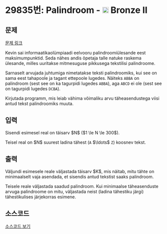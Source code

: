 # 29835번: Palindroom - <img src="https://static.solved.ac/tier_small/4.svg" style="height:20px" /> Bronze II

<!-- performance -->

<!-- 문제 제출 후 깃허브에 푸시를 했을 때 제출한 코드의 성능이 입력될 공간입니다.-->

<!-- end -->

## 문제

[문제 링크](https://boj.kr/29835)


<p>Kevin sai informaatikaolümpiaadi eelvooru palindroomiülesande eest maksimumpunktid. Seda nähes andis õpetaja talle natuke raskema ülesande, milles uuritakse mitmesuguse pikkusega tekstilisi palindroome.</p>

<p>Sarnaselt arvujada juhtumiga nimetatakse teksti palindroomiks, kui see on sama eest tahapoole ja tagant ettepoole lugedes. Näiteks <code>ABBA</code> on palindroom (sest see on ka tagurpidi lugedes <code>ABBA</code>), aga <code>ABCD</code> ei ole (sest see on tagurpidi lugedes <code>DCBA</code>).</p>

<p>Kirjutada programm, mis leiab vähima võimaliku arvu täheasendustega viisi antud tekst palindroomiks muuta.</p>



## 입력


<p>Sisendi esimesel real on täisarv $N$ ($1 \le N \le 300$).</p>

<p>Teisel real on $N$ suurest ladina tähest (<code>A</code> $\ldots$ <code>Z</code>) koosnev tekst.</p>



## 출력


<p>Väljundi esimesele reale väljastada täisarv $K$, mis näitab, mitu tähte on minimaalselt vaja asendada, et sisendis antud tekstist saaks palindroom.</p>

<p>Teisele reale väljastada saadud palindroom. Kui minimaalse täheasenduste arvuga palindroome on mitu, väljastada neist (ladina tähestiku järgi) tähestikulises järjekorras esimene.</p>



## 소스코드

[소스코드 보기](Palindroom.cpp)